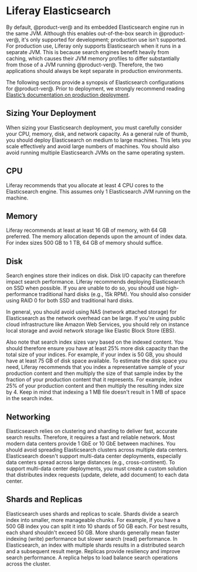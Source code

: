 # Liferay Elasticsearch [](id=liferay-elasticsearch)

By default, @product-ver@ and its embedded Elasticsearch engine run in the same 
JVM. Although this enables out-of-the-box search in @product-ver@, it's only 
supported for development; production use isn't supported. For production use, 
Liferay only supports Elasticsearch when it runs in a separate JVM. This is 
because search engines benefit heavily from caching, which causes their JVM 
memory profiles to differ substantially from those of a JVM running 
@product-ver@. Therefore, the two applications should always be kept separate in 
production environments. 

The following sections provide a synopsis of Elasticsearch configurations for 
@product-ver@. Prior to deployment, we strongly recommend reading 
[Elastic’s documentation on production deployment](https://www.elastic.co/guide/en/elasticsearch/guide/current/index.html). 

## Sizing Your Deployment [](id=sizing-your-deployment)

When sizing your Elasticsearch deployment, you must carefully consider your CPU, 
memory, disk, and network capacity. As a general rule of thumb, you should 
deploy Elasticsearch on medium to large machines. This lets you scale 
effectively and avoid large numbers of machines. You should also avoid running 
multiple Elasticsearch JVMs on the same operating system. 

## CPU [](id=cpu)

Liferay recommends that you allocate at least 4 CPU cores to the Elasticsearch 
engine. This assumes only 1 Elasticsearch JVM running on the machine. 

## Memory [](id=memory)

Liferay recommends at least at least 16 GB of memory, with 64 GB preferred. The 
memory allocation depends upon the amount of index data. For index sizes 500 GB 
to 1 TB, 64 GB of memory should suffice. 

## Disk [](id=disk)

Search engines store their indices on disk. Disk I/O capacity can therefore 
impact search performance. Liferay recommends deploying Elasticsearch on SSD 
when possible. If you are unable to do so, you should use high-performance 
traditional hard disks (e.g., 15k RPM). You should also consider using RAID 0 
for both SSD and traditional hard disks. 

In general, you should avoid using NAS (network attached storage) for 
Elasticsearch as the network overhead can be large. If you're using public cloud 
infrastructure like Amazon Web Services, you should rely on instance local 
storage and avoid network storage like Elastic Block Store (EBS). 

Also note that search index sizes vary based on the indexed content. You should 
therefore ensure you have at least 25% more disk capacity than the total size of 
your indices. For example, if your index is 50 GB, you should have at least 75 
GB of disk space available. To estimate the disk space you need, Liferay 
recommends that you index a representative sample of your production content and 
then multiply the size of that sample index by the fraction of your 
production content that it represents. For example, index 25% of your production 
content and then multiply the resulting index size by 4. Keep in mind that 
indexing a 1 MB file doesn't result in 1 MB of space in the search index. 

## Networking [](id=networking)

Elasticsearch relies on clustering and sharding to deliver fast, accurate search 
results. Therefore, it requires a fast and reliable network. Most modern data 
centers provide 1 GbE or 10 GbE between machines. You should avoid spreading 
Elasticsearch clusters across multiple data centers. Elasticsearch doesn't 
support multi-data center deployments, especially data centers spread across 
large distances (e.g., cross-continent). To support multi-data center 
deployments, you must create a custom solution that distributes index requests 
(update, delete, add document) to each data center. 

## Shards and Replicas [](id=shards-and-replicas)

Elasticsearch uses shards and replicas to scale. Shards divide a search index 
into smaller, more manageable chunks. For example, if you have a 500 GB index 
you can split it into 10 shards of 50 GB each. For best results, each shard 
shouldn't exceed 50 GB. More shards generally mean faster indexing (write) 
performance but slower search (read) performance. In Elasticsearch, an index 
with multiple shards results in a distributed search and a subsequent result 
merge. Replicas provide resiliency and improve search performance. A replica 
helps to load balance search operations across the cluster. 
